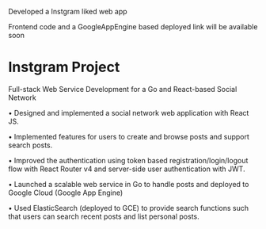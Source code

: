 Developed a Instgram liked web app

Frontend code and a GoogleAppEngine based deployed link will be available soon

# Instgram Project
Full-stack Web Service Development for a Go and React-based Social Network

• Designed and implemented a social network web application with React JS.

• Implemented features for users to create and browse posts and support search posts.

• Improved the authentication using token based registration/login/logout flow with React
Router v4 and server-side user authentication with JWT.

• Launched a scalable web service in Go to handle posts and deployed to Google Cloud (Google
App Engine)

• Used ElasticSearch (deployed to GCE) to provide search functions such that users can search
recent posts and list personal posts.
